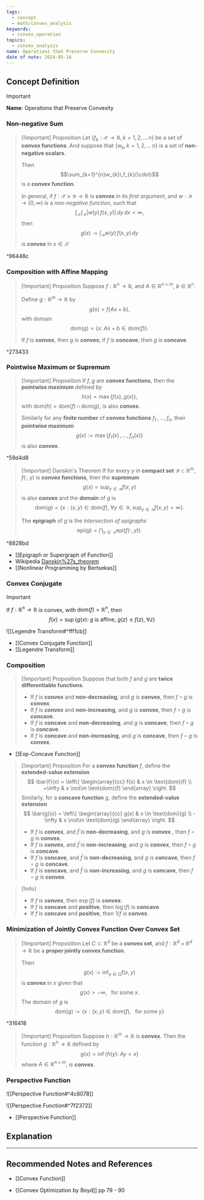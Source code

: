 ```yaml
---
tags:
  - concept
  - math/convex_analysis
keywords:
  - convex_operation
topics:
  - convex_analysis
name: Operations that Preserve Convexity
date of note: 2024-05-16
---
```


## Concept Definition

>[!important]
>**Name**: Operations that Preserve Convexity

### Non-negative Sum

>[!important] Proposition
>Let $\left\{ f_{k}: \mathcal{X} \to \mathbb{R}, k=1,2,\,{}\ldots{}\,n \right\}$ be a set of **convex functions**. And suppose that $\left\{ w_{k}, k=1,2,\,{}\ldots{}\,n \right\}$ is a set of **non-negative scalars**.
>
>Then $$\sum_{k=1}^{n}w_{k}\,f_{k}(\cdot)$$ is a **convex function**.
>
>In general, if $f: \mathcal{X} \times \mathcal{Y} \to \mathbb{R}$ is **convex** in its *first argument*, and $w: \mathcal{Y} \to [0, \infty)$ is a *non-negative function*, such that
>$$
> \int_{\mathcal{X}}\int_{\mathcal{Y}}|w(y)\,f(x, y)|\,dy\,dx < \infty,
>$$
>then 
>$$
>g(x) :=  \int_{\mathcal{Y}}w(y)\,f(x, y)\,dy
>$$
>is **convex** in $x\in \mathcal{X}$

^96448c

### Composition with Affine Mapping

>[!important] Proposition
>Suppose $f: \mathbb{R}^n \to \mathbb{R}$, and $A \in \mathbb{R}^{n \times m}$, $b\in \mathbb{R}^{n}$.
>
>Define $g: \mathbb{R}^{m} \to \mathbb{R}$ by $$g(x) = f\left(Ax + b\right),$$ with domain $$\text{dom}(g) = \left\{ x: \; Ax + b \in \text{dom}(f) \right\}.$$
>
>If $f$ is **convex**, then $g$ is **convex**; if $f$ is **concave**, then $g$ is **concave**.

^273433

### Pointwise Maximum or Supremum

>[!important] Proposition
>If $f, g$ are **convex functions**, then the **pointwise maximum** defined by
>$$
>h(x) = \max\{ f(x), g(x) \},
>$$
>with $\text{dom}(h) = \text{dom}(f) \,\cap\,\text{dom}(g),$ is also **convex**.
>
>Similarly for any **finite number** of **convex functions** $f_{1} \,{,}\ldots{,}\,f_{n}$, their **pointwise maximum** $$g(x) := \max\left\{ f_{1}(x) \,{,}\ldots{,}\,f_{n}(x) \right\}$$ is also **convex**.

^59d4d8

>[!important] Danskin's Theorem
>If for every $y$ in **compact set** $\mathcal{Y} \subset \mathbb{R}^{m}$, $f(\cdot, y)$ is **convex functions**, then the **supremum** 
>$$
>g(x) = \sup_{y \in \mathcal{Y}}f(x, y)
>$$
> is also **convex** and the **domain** of $g$ is $$\text{dom}(g) = \{ x: (x, y) \in \text{dom}(f), \; \forall y\in \mathcal{Y},\;  \sup_{y \in \mathcal{Y}}f(x, y) < \infty \}. $$
> 
> The **epigraph** of $g$ is the *intersection of epigraphs*
>$$
>\text{epi}(g) = \bigcap_{y \in \mathcal{Y}}\text{epi}(f(\cdot, y)).
>$$

^8828bd

- [[Epigraph or Supergraph of Function]]
- Wikipedia [Danskin%27s_theorem](https://en.wikipedia.org/wiki/Danskin%27s_theorem)
- [[Nonlinear Programming by Bertsekas]]



### Convex Conjugate 

>[!important]
>If $f: \mathbb{R}^n \to \mathbb{R}$ is convex, with $\text{dom}(f) = \mathbb{R}^n$, then 
>$$
>f(x) = \sup\left\{ g(x):\; g \text{ is affine, } g(z) \le f(z),\; \forall z\right\} 
>$$


![[Legendre Transform#^fff1cb]]

- [[Convex Conjugate Function]]
- [[Legendre Transform]]


### Composition 

>[!important] Proposition
>Suppose that both $f$ and $g$ are **twice differentiable functions**.
>- If $f$ is **convex** and **non-decreasing**, and $g$ is **convex**, then  $f \circ g$ is **convex**.
>- If $f$ is **convex** and **non-increasing**, and $g$ is **convex**, then  $f \circ g$ is **concave**.
>- If $f$ is **concave** and **non-decreasing**, and $g$ is **concave**, then  $f \circ g$ is **concave**.
>- If $f$ is **concave** and **non-increasing**, and $g$ is **concave**, then  $f \circ g$ is **convex**.

- [[Exp-Concave Function]]

>[!important] Proposition
>For a **convex function** $f$, define the **extended-value extension**
>$$
>\bar{f}(x) = \left\{
>\begin{array}{cc}
> f(x) & x \in \text{dom}(f) \\
> +\infty &  x \not\in \text{dom}(f)
>\end{array}
>\right.
>$$
>Similarly, for a **concave function** $g$, define the **extended-value extension**
>$$
>\bar{g}(x) = \left\{
>\begin{array}{cc}
> g(x) & x \in \text{dom}(g) \\
> -\infty &  x \not\in \text{dom}(g)
>\end{array}
>\right.
>$$
>
>
>- If $f$ is **convex**, and $\bar{f}$ is **non-decreasing**, and $g$ is **convex** , then  $f \circ g$ is **convex**.
>- If $f$ is **convex**, and $\bar{f}$ is **non-increasing**, and $g$ is **convex**, then  $f \circ g$ is **concave**.
>- If $f$ is **concave**, and $\bar{f}$ is **non-decreasing**, and $g$ is **concave**, then  $f \circ g$ is **concave**.
>- If $f$ is **concave**, and $\bar{f}$ is **non-increasing**, and $g$ is **concave**, then  $f \circ g$ is **convex**.

>[!info]
>- If $f$ is **convex**, then $\exp(f)$ is **convex**.
>- If $f$ is **concave** and **positive**, then $\log(f)$ is **concave**.
>- If $f$ is **concave** and **positive**, then $1 / f$ is **convex**.

### Minimization of Jointly Convex Function Over Convex Set

>[!important] Proposition
>Let $C \subset \mathbb{R}^{d}$ be a **convex set**, and $f: \mathbb{R}^{d} \times  \mathbb{R}^{d} \to \mathbb{R}$ be a **proper jointly convex function**.
>
>Then 
>$$
>g(x) := \inf_{y \in C}f(x, y)
>$$
>is **convex** in $x$ given that $$g(x) > - \infty, \;\;\text{ for some }x.$$ The domain of $g$ is
>$$
>\text{dom}(g) := \left\{ x: (x,y)\in \text{dom}(f), \;\; \text{ for some }y \right\} 
>$$

^316418

>[!important] Proposition
>Suppose $h: \mathbb{R}^{m} \to \mathbb{R}$ is **convex**. Then the function $g: \mathbb{R}^{n}\to \mathbb{R}$ defined by
>$$
>g(x) = \inf\left\{ h(y): \; Ay = x \right\} 
>$$
>where $A\in \mathbb{R}^{n\times m}$, is **convex**.




### Perspective Function

![[Perspective Function#^4c8078]]

![[Perspective Function#^7f2372]]

- [[Perspective Function]]







## Explanation





-----------
##  Recommended Notes and References

- [[Convex Function]]

- [[Convex Optimization by Boyd]] pp 79 - 90